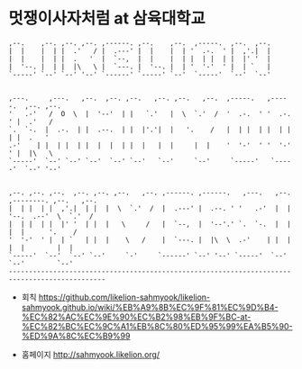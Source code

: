 # 멋쟁이사자처럼 at 삼육대학교


 ```                                                                                             
,--.    ,--. ,--. ,--. ,------. ,--.    ,--.  ,-----.  ,--.  ,--.                             
|  |    |  | |  .'   / |  .---' |  |    |  | '  .-.  ' |  ,'.|  |                             
|  |    |  | |  .   '  |  `--,  |  |    |  | |  | |  | |  |' '  |                             
|  '--. |  | |  |\   \ |  `---. |  '--. |  | '  '-'  ' |  | `   |                             
`-----' `--' `--' '--' `------' `-----' `--'  `-----'  `--'  `--'                             
                                                                                              
                                                                                              
 ,---.     ,---.   ,--.  ,--. ,--.   ,--. ,--.   ,--.  ,-----.   ,-----.  ,--. ,--.           
'   .-'   /  O  \  |  '--'  | |   `.'   |  \  `.'  /  '  .-.  ' '  .-.  ' |  .'   /           
`.  `-.  |  .-.  | |  .--.  | |  |'.'|  |   '.    /   |  | |  | |  | |  | |  .   '            
.-'    | |  | |  | |  |  |  | |  |   |  |     |  |    '  '-'  ' '  '-'  ' |  |\   \           
`-----'  `--' `--' `--'  `--' `--'   `--'     `--'     `-----'   `-----'  `--' '--'           
                                                                                              
                                                                                              
,--. ,--. ,--.  ,--. ,--. ,--.   ,--. ,------. ,------.   ,---.   ,--. ,--------. ,--.   ,--. 
|  | |  | |  ,'.|  | |  |  \  `.'  /  |  .---' |  .--. ' '   .-'  |  | '--.  .--'  \  `.'  /  
|  | |  | |  |' '  | |  |   \     /   |  `--,  |  '--'.' `.  `-.  |  |    |  |      '.    /   
'  '-'  ' |  | `   | |  |    \   /    |  `---. |  |\  \  .-'    | |  |    |  |        |  |    
 `-----'  `--'  `--' `--'     `-'     `------' `--' '--' `-----'  `--'    `--'        `--'    
----------------------------------------------------------------------------------------------                                                                                           
```


- 회칙
 https://github.com/likelion-sahmyook/likelion-sahmyook.github.io/wiki/%EB%A9%8B%EC%9F%81%EC%9D%B4-%EC%82%AC%EC%9E%90%EC%B2%98%EB%9F%BC-at-%EC%82%BC%EC%9C%A1%EB%8C%80%ED%95%99%EA%B5%90-%ED%9A%8C%EC%B9%99

- 홈페이지
 http://sahmyook.likelion.org/
